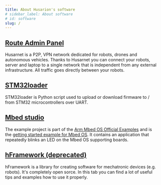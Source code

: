 ```yaml
---
title: About Husarion's software
# sidebar_label: About software
# id: software
slug: /
---
```


## [Route Admin Panel](/software/route-admin-panel/) ##

Husarnet is a P2P, VPN network dedicated for robots, drones and autonomous vehicles. Thanks to Husarnet you can connect your robots, server and laptop to a single network that is independent from any external infrastructure. All traffic goes directly between your robots. 

## [STM32loader](/software/stm32loader/) ##

STM32loader is Python script used to upload or download firmware to / from STM32 microcontrollers over UART.

## [Mbed studio](/software/mbed-studio/) ##

The example project is part of the [Arm Mbed OS Official Examples](https://os.mbed.com/code/) and is the [getting started example for Mbed OS](https://os.mbed.com/docs/mbed-os/v5.14/quick-start/index.html). It contains an application that repeatedly blinks an LED on the Mbed OS supporting boards.

## [hFramework (deprecated)](/software/hframework/) ##

hFramework is a library for creating software for mechatronic devices (e.g. robots). It's completely open sorce. In this tab you can find a lot of useful tips and examples how to use it properly. 
